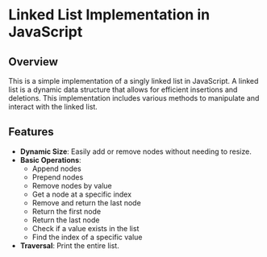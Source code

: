 # Linked List Implementation in JavaScript

## Overview

This is a simple implementation of a singly linked list in JavaScript. A linked list is a dynamic data structure that allows for efficient insertions and deletions. This implementation includes various methods to manipulate and interact with the linked list.

## Features

- **Dynamic Size**: Easily add or remove nodes without needing to resize.
- **Basic Operations**:
  - Append nodes
  - Prepend nodes
  - Remove nodes by value
  - Get a node at a specific index
  - Remove and return the last node
  - Return the first node
  - Return the last node
  - Check if a value exists in the list
  - Find the index of a specific value
- **Traversal**: Print the entire list.
